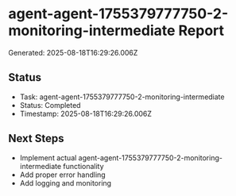 # agent-agent-1755379777750-2-monitoring-intermediate Report

Generated: 2025-08-18T16:29:26.006Z

## Status
- Task: agent-agent-1755379777750-2-monitoring-intermediate
- Status: Completed
- Timestamp: 2025-08-18T16:29:26.006Z

## Next Steps
- Implement actual agent-agent-1755379777750-2-monitoring-intermediate functionality
- Add proper error handling
- Add logging and monitoring
